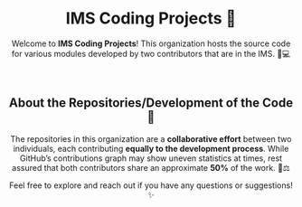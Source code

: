 <div align="center">

# IMS Coding Projects 🚀

Welcome to **IMS Coding Projects**! This organization hosts the source code for various modules developed by two contributors that are in the IMS. 🔧💻

<br/>

## About the Repositories/Development of the Code 🤝

The repositories in this organization are a **collaborative effort** between two individuals, each contributing **equally to the development process**. While GitHub’s contributions graph may show uneven statistics at times, rest assured that both contributors share an approximate **50%** of the work. 👥⚖️

Feel free to explore and reach out if you have any questions or suggestions! ✨

</div>
